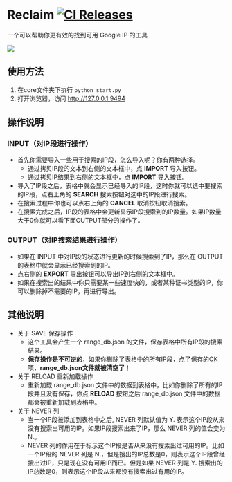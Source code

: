 Reclaim [ ![CI Releases](https://img.shields.io/github/release/hlaspoor/Reclaim.svg)](https://github.com/hlaspoor/Reclaim/releases)
=============
一个可以帮助你更有效的找到可用 Google IP 的工具

![](https://raw.githubusercontent.com/hlaspoor/DocImages/master/images/Relaim_Screen_Shot.png)

使用方法
-------------
1. 在core文件夹下执行
  ````python start.py````
2. 打开浏览器，访问 http://127.0.0.1:9494

操作说明
-------------
### INPUT（对IP段进行操作）
* 首先你需要导入一些用于搜索的IP段，怎么导入呢？你有两种选择。
  * 通过拷贝IP段的文本到右侧的文本框中，点 **IMPORT** 导入按钮。
  * 通过拷贝IP结果到右侧的文本框中，点 **IMPORT** 导入按钮。
* 导入了IP段之后，表格中就会显示已经导入的IP段，这时你就可以选中要搜索的IP段，点右上角的 **SEARCH** 搜索按钮对选中的IP段进行搜索。
* 在搜索过程中你也可以点右上角的 **CANCEL** 取消按钮取消搜索。
* 在搜索完成之后，IP段的表格中会更新显示IP段搜索到的IP数量。如果IP数量大于0你就可以看下面OUTPUT部分的操作了。

### OUTPUT（对IP搜索结果进行操作）
* 如果在 INPUT 中对IP段的状态进行更新的时候搜索到了IP，那么在 OUTPUT 的表格中就会显示已经搜索到的IP。
* 点右侧的 **EXPORT** 导出按钮可以导出IP到右侧的文本框中。
* 如果在搜索出的结果中你只需要某一些速度快的，或者某种证书类型的IP，你可以删除掉不需要的IP，再进行导出。

其他说明
-------------
* 关于 SAVE 保存操作
  * 这个工具会产生一个 range_db.json 的文件，保存表格中所有IP段的搜索结果。
  * **保存操作是不可逆的**，如果你删除了表格中的所有IP段，点了保存的OK项，**range_db.json文件就被清空了**！
* 关于 RELOAD 重新加载操作
  * 重新加载 range_db.json 文件中的数据到表格中，比如你删除了所有的IP段并且没有保存，你点 **RELOAD**  按钮之后 range_db.json 文件中的数据都会被重新加载到表格中。
* 关于 NEVER 列
  * 当一个IP段被添加到表格中之后, NEVER 列默认值为 Y. 表示这个IP段从来没有搜索出可用的IP。如果IP段搜索出来了IP，那么 NEVER 列的值会变为 N.。
  * NEVER 列的作用在于标示这个IP段是否从来没有搜索出过可用的IP。比如一个IP段的 NEVER 列是 N.，但是搜出的IP总数是0，则表示这个IP段曾经搜出过IP，只是现在没有可用IP而已。但是如果 NEVER 列是 Y. 搜索出的IP总数是0，则表示这个IP段从来都没有搜索出过有用的IP。
